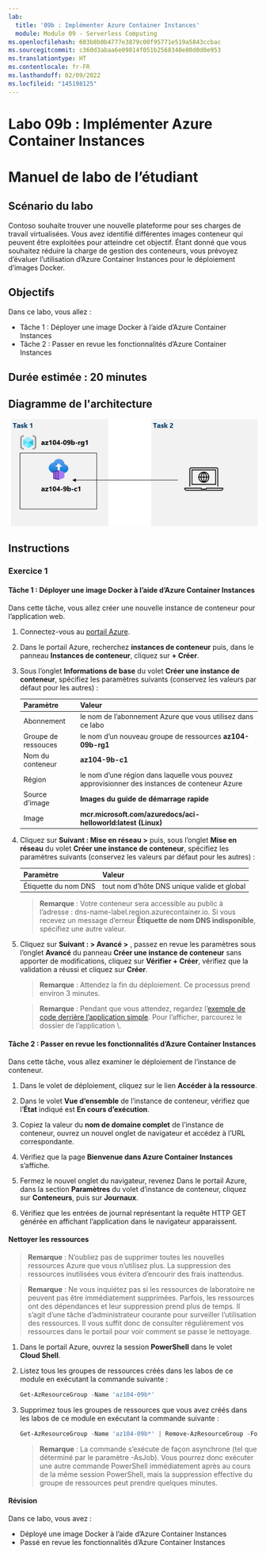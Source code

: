 ```yaml
---
lab:
  title: '09b : Implémenter Azure Container Instances'
  module: Module 09 - Serverless Computing
ms.openlocfilehash: 603b8b0b4777e3879c00f95771e519a5843ccbac
ms.sourcegitcommit: c360d3abaa6e09814f051b2568340e80d0d0e953
ms.translationtype: HT
ms.contentlocale: fr-FR
ms.lasthandoff: 02/09/2022
ms.locfileid: "145198125"
---
```

# <a name="lab-09b---implement-azure-container-instances"></a>Labo 09b : Implémenter Azure Container Instances
# <a name="student-lab-manual"></a>Manuel de labo de l’étudiant

## <a name="lab-scenario"></a>Scénario du labo

Contoso souhaite trouver une nouvelle plateforme pour ses charges de travail virtualisées. Vous avez identifié différentes images conteneur qui peuvent être exploitées pour atteindre cet objectif. Étant donné que vous souhaitez réduire la charge de gestion des conteneurs, vous prévoyez d’évaluer l’utilisation d’Azure Container Instances pour le déploiement d’images Docker.

## <a name="objectives"></a>Objectifs

Dans ce labo, vous allez :

- Tâche 1 : Déployer une image Docker à l’aide d’Azure Container Instances
- Tâche 2 : Passer en revue les fonctionnalités d’Azure Container Instances

## <a name="estimated-timing-20-minutes"></a>Durée estimée : 20 minutes

## <a name="architecture-diagram"></a>Diagramme de l'architecture

![image](../media/lab09b.png)

## <a name="instructions"></a>Instructions

### <a name="exercise-1"></a>Exercice 1

#### <a name="task-1-deploy-a-docker-image-by-using-the-azure-container-instance"></a>Tâche 1 : Déployer une image Docker à l’aide d’Azure Container Instances

Dans cette tâche, vous allez créer une nouvelle instance de conteneur pour l’application web.

1. Connectez-vous au [portail Azure](https://portal.azure.com).

1. Dans le portail Azure, recherchez **instances de conteneur** puis, dans le panneau **Instances de conteneur**, cliquez sur **+ Créer**.

1. Sous l’onglet **Informations de base** du volet **Créer une instance de conteneur**, spécifiez les paramètres suivants (conservez les valeurs par défaut pour les autres) :

    | Paramètre | Valeur |
    | ---- | ---- |
    | Abonnement | le nom de l’abonnement Azure que vous utilisez dans ce labo |
    | Groupe de ressouces | le nom d’un nouveau groupe de ressources **az104-09b-rg1** |
    | Nom du conteneur | **az104-9b-c1** |
    | Région | le nom d’une région dans laquelle vous pouvez approvisionner des instances de conteneur Azure |
    | Source d’image | **Images du guide de démarrage rapide** |
    | Image | **mcr.microsoft.com/azuredocs/aci-helloworld:latest (Linux)** |

1. Cliquez sur **Suivant : Mise en réseau >**  puis, sous l’onglet **Mise en réseau** du volet **Créer une instance de conteneur**, spécifiez les paramètres suivants (conservez les valeurs par défaut pour les autres) :

    | Paramètre | Valeur |
    | --- | --- |
    | Étiquette du nom DNS | tout nom d’hôte DNS unique valide et global |

    >**Remarque** : Votre conteneur sera accessible au public à l’adresse : dns-name-label.region.azurecontainer.io. Si vous recevez un message d’erreur **Étiquette de nom DNS indisponible**, spécifiez une autre valeur.

1. Cliquez sur **Suivant : > Avancé >** , passez en revue les paramètres sous l’onglet **Avancé** du panneau **Créer une instance de conteneur** sans apporter de modifications, cliquez sur **Vérifier + Créer**, vérifiez que la validation a réussi et cliquez sur **Créer**.

    >**Remarque** : Attendez la fin du déploiement. Ce processus prend environ 3 minutes.

    >**Remarque** : Pendant que vous attendez, regardez l’[exemple de code derrière l’application simple](https://github.com/Azure-Samples/aci-helloworld). Pour l’afficher, parcourez le dossier de l’application \\.

#### <a name="task-2-review-the-functionality-of-the-azure-container-instance"></a>Tâche 2 : Passer en revue les fonctionnalités d’Azure Container Instances

Dans cette tâche, vous allez examiner le déploiement de l’instance de conteneur.

1. Dans le volet de déploiement, cliquez sur le lien **Accéder à la ressource**.

1. Dans le volet **Vue d’ensemble** de l’instance de conteneur, vérifiez que l’**État** indiqué est **En cours d’exécution**.

1. Copiez la valeur du **nom de domaine complet** de l’instance de conteneur, ouvrez un nouvel onglet de navigateur et accédez à l’URL correspondante.

1. Vérifiez que la page **Bienvenue dans Azure Container Instances** s’affiche.

1. Fermez le nouvel onglet du navigateur, revenez Dans le portail Azure, dans la section **Paramètres** du volet d’instance de conteneur, cliquez sur **Conteneurs**, puis sur **Journaux**.

1. Vérifiez que les entrées de journal représentant la requête HTTP GET générée en affichant l’application dans le navigateur apparaissent.

#### <a name="clean-up-resources"></a>Nettoyer les ressources

>**Remarque** : N’oubliez pas de supprimer toutes les nouvelles ressources Azure que vous n’utilisez plus. La suppression des ressources inutilisées vous évitera d’encourir des frais inattendus.

>**Remarque** :  Ne vous inquiétez pas si les ressources de laboratoire ne peuvent pas être immédiatement supprimées. Parfois, les ressources ont des dépendances et leur suppression prend plus de temps. Il s’agit d’une tâche d’administrateur courante pour surveiller l’utilisation des ressources. Il vous suffit donc de consulter régulièrement vos ressources dans le portail pour voir comment se passe le nettoyage. 

1. Dans le portail Azure, ouvrez la session **PowerShell** dans le volet **Cloud Shell**.

1. Listez tous les groupes de ressources créés dans les labos de ce module en exécutant la commande suivante :

   ```powershell
   Get-AzResourceGroup -Name 'az104-09b*'
   ```

1. Supprimez tous les groupes de ressources que vous avez créés dans les labos de ce module en exécutant la commande suivante :

   ```powershell
   Get-AzResourceGroup -Name 'az104-09b*' | Remove-AzResourceGroup -Force -AsJob
   ```

    >**Remarque** : La commande s’exécute de façon asynchrone (tel que déterminé par le paramètre -AsJob). Vous pourrez donc exécuter une autre commande PowerShell immédiatement après au cours de la même session PowerShell, mais la suppression effective du groupe de ressources peut prendre quelques minutes.

#### <a name="review"></a>Révision

Dans ce labo, vous avez :

- Déployé une image Docker à l’aide d’Azure Container Instances
- Passé en revue les fonctionnalités d’Azure Container Instances
